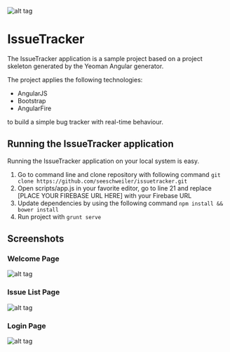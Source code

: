![alt tag](https://raw.github.com/seeschweiler/issuetracker/master/images/issuetracker_logo.png)

# IssueTracker

The IssueTracker application is a sample project based on a project skeleton generated by the Yeoman Angular generator.

The project applies the following technologies:

- AngularJS
- Bootstrap
- AngularFire

to build a simple bug tracker with real-time behaviour.

## Running the IssueTracker application

 Running the IssueTracker application on your local system is easy.
 1. Go to command line and clone repository with following command
        ```
        git clone https://github.com/seeschweiler/issuetracker.git
        ```
 2. Open scripts/app.js in your favorite editor, go to line 21 and replace [PLACE YOUR FIREBASE URL HERE] with your Firebase URL
 3. Update dependencies by using the following command
        ```
        npm install && bower install
        ```
 4. Run project with
        ```
        grunt serve
        ```

 ## Screenshots

 ### Welcome Page

 ![alt tag](https://raw.github.com/seeschweiler/issuetracker/master/images/welcome_page.png)

 ### Issue List Page

 ![alt tag](https://raw.github.com/seeschweiler/issuetracker/master/images/issue_list_page.png)

 ### Login Page

 ![alt tag](https://raw.github.com/seeschweiler/issuetracker/master/images/login_page.png)
